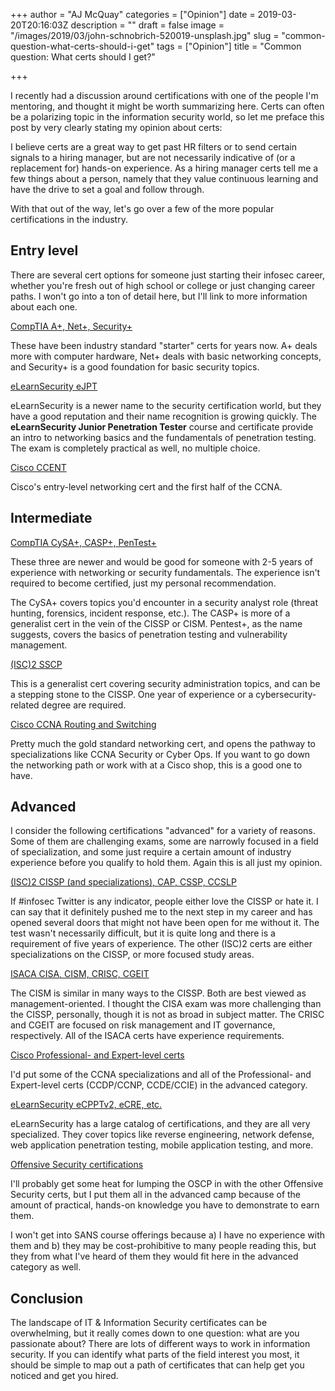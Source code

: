 +++
author = "AJ McQuay"
categories = ["Opinion"]
date = 2019-03-20T20:16:03Z
description = ""
draft = false
image = "/images/2019/03/john-schnobrich-520019-unsplash.jpg"
slug = "common-question-what-certs-should-i-get"
tags = ["Opinion"]
title = "Common question: What certs should I get?"

+++

I recently had a discussion around certifications with one of the people I'm mentoring, and thought it might be worth summarizing here.  Certs can often be a polarizing topic in the information security world, so let me preface this post by very clearly stating my opinion about certs:

I believe certs are a great way to get past HR filters or to send certain signals to a hiring manager, but are not necessarily indicative of (or a replacement for) hands-on experience.  As a hiring manager certs tell me a few things about a person, namely that they value continuous learning and have the drive to set a goal and follow through.

With that out of the way, let's go over a few of the more popular certifications in the industry.

## Entry level

There are several cert options for someone just starting their infosec career, whether you're fresh out of high school or college or just changing career paths.  I won't go into a ton of detail here, but I'll link to more information about each one.

[CompTIA A+, Net+, Security+](https://certification.comptia.org/certifications)

These have been industry standard "starter" certs for years now.  A+ deals more with computer hardware, Net+ deals with basic networking concepts, and Security+ is a good foundation for basic security topics.

[eLearnSecurity eJPT](https://www.elearnsecurity.com/certification/ejpt/)

eLearnSecurity is a newer name to the security certification world, but they have a good reputation and their name recognition is growing quickly.  The **eLearnSecurity Junior Penetration Tester** course and certificate provide an intro to networking basics and the fundamentals of penetration testing.  The exam is completely practical as well, no multiple choice.

[Cisco CCENT](https://www.cisco.com/c/en/us/training-events/training-certifications/certifications/entry/ccent.html)

Cisco's entry-level networking cert and the first half of the CCNA.

## Intermediate

[CompTIA CySA+, CASP+, PenTest+](https://certification.comptia.org/certifications)

These three are newer and would be good for someone with 2-5 years of experience with networking or security fundamentals.  The experience isn't required to become certified, just my personal recommendation.

The CySA+ covers topics you'd encounter in a security analyst role (threat hunting, forensics, incident response, etc.).  The CASP+ is more of a generalist cert in the vein of the CISSP or CISM.  Pentest+, as the name suggests, covers the basics of penetration testing and vulnerability management.

[(ISC)2 SSCP](https://www.isc2.org/Certifications/SSCP)

This is a generalist cert covering security administration topics, and can be a stepping stone to the CISSP.  One year of experience or a cybersecurity-related degree are required.

[Cisco CCNA Routing and Switching](https://www.cisco.com/c/en/us/training-events/training-certifications/certifications/associate/ccna-routing-switching.html)

Pretty much the gold standard networking cert, and opens the pathway to specializations like CCNA Security or Cyber Ops.  If you want to go down the networking path or work with at a Cisco shop, this is a good one to have.

## Advanced

I consider the following certifications "advanced" for a variety of reasons.  Some of them are challenging exams, some are narrowly focused in a field of specialization, and some just require a certain amount of industry experience before you qualify to hold them. Again this is all just my opinion.

[(ISC)2 CISSP (and specializations), CAP, CSSP, CCSLP](https://www.isc2.org/Certifications)

If #infosec Twitter is any indicator, people either love the CISSP or hate it. I can say that it definitely pushed me to the next step in my career and has opened several doors that might not have been open for me without it. The test wasn't necessarily difficult, but it is quite long and there is a requirement of five years of experience.  The other (ISC)2 certs are either specializations on the CISSP, or more focused study areas.

[ISACA CISA, CISM, CRISC, CGEIT](http://www.isaca.org/CERTIFICATION/Pages/default.aspx)

The CISM is similar in many ways to the CISSP.  Both are best viewed as management-oriented.  I thought the CISA exam was more challenging than the CISSP, personally, though it is not as broad in subject matter.  The CRISC and CGEIT are focused on risk management and IT governance, respectively.  All of the ISACA certs have experience requirements.

[Cisco Professional- and Expert-level certs](https://www.cisco.com/c/en/us/training-events/training-certifications/certifications.html#~stickynav=3)

I'd put some of the CCNA specializations and all of the Professional- and Expert-level certs (CCDP/CCNP, CCDE/CCIE) in the advanced category.

[eLearnSecurity eCPPTv2, eCRE, etc.](https://www.elearnsecurity.com/certification/)

eLearnSecurity has a large catalog of certifications, and they are all very specialized.  They cover topics like reverse engineering, network defense, web application penetration testing, mobile application testing, and more.

[Offensive Security certifications](https://www.offensive-security.com/information-security-certifications/)

I'll probably get some heat for lumping the OSCP in with the other Offensive Security certs, but I put them all in the advanced camp because of the amount of practical, hands-on knowledge you have to demonstrate to earn them.

I won't get into SANS course offerings because a) I have no experience with them and b) they may be cost-prohibitive to many people reading this, but they from what I've heard of them they would fit here in the advanced category as well.

## Conclusion

The landscape of IT & Information Security certificates can be overwhelming, but it really comes down to one question:  what are you passionate about?  There are lots of different ways to work in information security. If you can identify what parts of the field interest you most, it should be simple to map out a path of certificates that can help get you noticed and get you hired.

